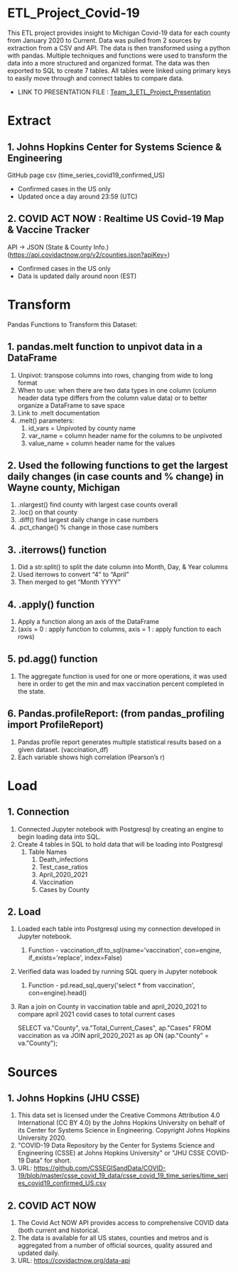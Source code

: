 # ETL_Project_Covid-19
  This ETL project provides insight to Michigan Covid-19 data for each county from January 2020 to Current. Data was pulled from 2 sources by extraction from a CSV and API. The data is then transformed using a python with pandas. Multiple techniques and functions were used to transform the data into a more structured and organized format. The data was then exported to SQL to create 7 tables. All tables were linked using primary keys to easily move through and connect tables to compare data.

* LINK TO PRESENTATION FILE : [Team_3_ETL_Project_Presentation](https://docs.google.com/presentation/d/1ciUw1wN9cZtoEJp1r2oRnI-ffVgY5-UjeBNwYPe_B88/edit?usp=sharing)

# Extract

## 1. Johns Hopkins Center for Systems Science & Engineering
GitHub page csv (time_series_covid19_confirmed_US)
* Confirmed cases in the US only
* Updated once a day around 23:59 (UTC)
## 2. COVID ACT NOW : Realtime US Covid-19 Map & Vaccine Tracker
API → JSON (State & County Info.)    (https://api.covidactnow.org/v2/counties.json?apiKey=)
* Confirmed cases in the US only
* Data is updated daily around noon (EST) 

# Transform
Pandas Functions to Transform this Dataset:
## 1. pandas.melt function to unpivot data in a DataFrame
   1. Unpivot: transpose columns into rows, changing from wide to long format
   2. When to use: when there are two data types in one column (column header data type differs from the column value data) or to better organize a DataFrame to save space
   3. Link to .melt documentation
   4. .melt() parameters:
      1. id_vars = Unpivoted by county name
      2. var_name = column header name for the columns to be unpivoted
      3. value_name = column header name for the values
## 2. Used the following functions to get the largest daily changes (in case counts and % change) in Wayne county, Michigan
   1. .nlargest() find county with largest case counts overall
   2. .loc() on that county
   3. .diff() find largest daily change in case numbers 
   4. .pct_change() % change in those case numbers
## 3. .iterrows() function
   1. Did a str.split() to split the date column into Month, Day, & Year columns
   2. Used iterrows to convert “4” to “April”
   3. Then merged to get “Month YYYY”
## 4. .apply() function
   1. Apply a function along an axis of the DataFrame
   2. (axis = 0 : apply function to columns, axis = 1 : apply function to each rows)
## 5. pd.agg() function
   1. The aggregate function is used for one or more operations, it was used here in order to get the min and max vaccination percent completed in the state.
## 6. Pandas.profileReport: (from pandas_profiling import ProfileReport)
   1. Pandas profile report generates multiple statistical results based on a given dataset. (vaccination_df)
   2. Each variable shows high correlation (Pearson’s r)

# Load
## 1. Connection
   1. Connected Jupyter notebook with Postgresql by creating an engine to begin loading data into SQL.
   2. Create 4 tables in SQL to hold data that will be loading into Postgresql
      1. Table Names
         1. Death_infections
         2. Test_case_ratios
         3. April_2020_2021
         4. Vaccination
         5. Cases by County
## 2. Load
   1. Loaded each table into Postgresql using my connection developed in Jupyter notebook.
      1. Function - vaccination_df.to_sql(name='vaccination', con=engine, if_exists='replace', index=False)
   2. Verified data was loaded by running SQL query in Jupyter notebook
      1. Function - pd.read_sql_query('select * from vaccination', con=engine).head()
   3. Ran a join on County in vaccination table and april_2020_2021 to compare april 2021 covid cases to total current cases

        SELECT va."County", va."Total_Current_Cases", ap."Cases"
        FROM vaccination as va
        JOIN april_2020_2021 as ap
        ON (ap."County" = va."County");

# Sources
## 1. Johns Hopkins (JHU CSSE)
   1. This data set is licensed under the Creative Commons Attribution 4.0 International (CC BY 4.0) by the Johns Hopkins University on behalf of its Center for Systems Science in Engineering. Copyright Johns Hopkins University 2020.
   2. "COVID-19 Data Repository by the Center for Systems Science and Engineering (CSSE) at Johns Hopkins University" or "JHU CSSE COVID-19 Data" for short.
   3. URL: https://github.com/CSSEGISandData/COVID-19/blob/master/csse_covid_19_data/csse_covid_19_time_series/time_series_covid19_confirmed_US.csv
## 2. COVID ACT NOW
   1. The Covid Act NOW API provides access to comprehensive COVID data (both current and historical.
   2. The data is available for all US states, counties and metros and is aggregated from a number of official sources, quality assured and updated daily. 
   3. URL: https://covidactnow.org/data-api

